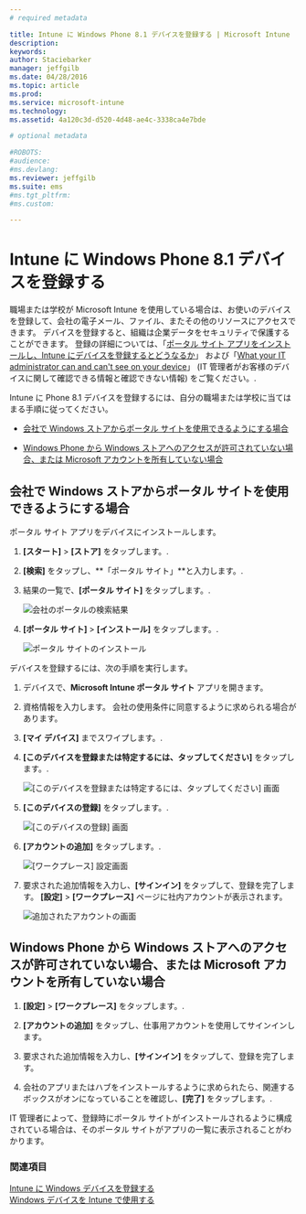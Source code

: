 ```yaml
---
# required metadata

title: Intune に Windows Phone 8.1 デバイスを登録する | Microsoft Intune
description:
keywords:
author: Staciebarker
manager: jeffgilb
ms.date: 04/28/2016
ms.topic: article
ms.prod:
ms.service: microsoft-intune
ms.technology:
ms.assetid: 4a120c3d-d520-4d48-ae4c-3338ca4e7bde

# optional metadata

#ROBOTS:
#audience:
#ms.devlang:
ms.reviewer: jeffgilb
ms.suite: ems
#ms.tgt_pltfrm:
#ms.custom:

---
```



# Intune に Windows Phone 8.1 デバイスを登録する

職場または学校が Microsoft Intune を使用している場合は、お使いのデバイスを登録して、会社の電子メール、ファイル、またその他のリソースにアクセスできます。 デバイスを登録すると、組織は企業データをセキュリティで保護することができます。 登録の詳細については、「[ポータル サイト アプリをインストールし、Intune にデバイスを登録するとどうなるか](what-happens-if-you-install-the-company-portal-app-and-enroll-your-device-in-intune-windows.md)」 および「[What your IT administrator can and can't see on your device](what-can-your-it-administrator-see-when-you-enroll-your-device-in-intune-windows.md)」 (IT 管理者がお客様のデバイスに関して確認できる情報と確認できない情報) をご覧ください。.


Intune に Phone 8.1 デバイスを登録するには、自分の職場または学校に当てはまる手順に従ってください。

-   [会社で Windows ストアからポータル サイトを使用できるようにする場合](#if-your-company-lets-you-use-the-company-portal-from-the-windows-store)

-   [Windows Phone から Windows ストアへのアクセスが許可されていない場合、または Microsoft アカウントを所有していない場合](#if-you-are-not-allowed-to-access-the-windows-store-from-your-windows-phone-or-if-you-do-not-have-a-microsoft-account)

## 会社で Windows ストアからポータル サイトを使用できるようにする場合
ポータル サイト アプリをデバイスにインストールします。

1.  **[スタート]**  &gt;  **[ストア]** をタップします。.

2.  **[検索]** をタップし、**「ポータル サイト」**と入力します。.

3.  結果の一覧で、**[ポータル サイト]** をタップします。.

    ![会社のポータルの検索結果](./media/WP81-1-CP-search-store-v2.png)

4.  **[ポータル サイト]**   &gt;  **[インストール]** をタップします。.

    ![ポータル サイトのインストール](./media/WP81-2-CP-install-v2.png)

デバイスを登録するには、次の手順を実行します。

1.  デバイスで、**Microsoft Intune ポータル サイト** アプリを開きます。

2.  資格情報を入力します。 会社の使用条件に同意するように求められる場合があります。

3.  **[マイ デバイス]** までスワイプします。.

4.  **[このデバイスを登録または特定するには、タップしてください]** をタップします。.

    ![[このデバイスを登録または特定するには、タップしてください] 画面](./media/WP81-enroll-1-swipe-my-devices.png)

5.  **[このデバイスの登録]** をタップします。.

    ![[このデバイスの登録] 画面](./media/WP81-enroll-2-enroll-this-device.png)

6.  **[アカウントの追加]** をタップします。.

    ![[ワークプレース] 設定画面](./media/WP81-enroll-3-workplace-add-acct.png)

7.  要求された追加情報を入力し、**[サインイン]** をタップして、登録を完了します。 **[設定]**  &gt;  **[ワークプレース]** ページに社内アカウントが表示されます。

    ![追加されたアカウントの画面](./media/WP81-enroll-4-account-added.png)

## Windows Phone から Windows ストアへのアクセスが許可されていない場合、または Microsoft アカウントを所有していない場合

1.  **[設定]**  &gt;  **[ワークプレース]** をタップします。.

2.  **[アカウントの追加]** をタップし、仕事用アカウントを使用してサインインします。

3.  要求された追加情報を入力し、**[サインイン]** をタップして、登録を完了します。

4.  会社のアプリまたはハブをインストールするように求められたら、関連するボックスがオンになっていることを確認し、**[完了]** をタップします。.

IT 管理者によって、登録時にポータル サイトがインストールされるように構成されている場合は、そのポータル サイトがアプリの一覧に表示されることがわかります。



### 関連項目
[Intune に Windows デバイスを登録する](enroll-your-device-in-intune-windows.md)</br>
[Windows デバイスを Intune で使用する](using-your-windows-device-with-intune.md)



<!--HONumber=May16_HO1-->


